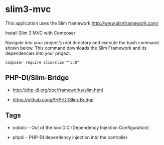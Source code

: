 # slim3-mvc

This application uses the Slim framework
http://www.slimframework.com/

Install Slim 3 MVC with Composer

Navigate into your project’s root directory and execute the bash command shown below. This command downloads the Slim Framework and its dependencies into your project.

````
composer require slim/slim "^3.0"

````

## PHP-DI/Slim-Bridge

* http://php-di.org/doc/frameworks/slim.html

* https://github.com/PHP-DI/Slim-Bridge

## Tags

* oobdic - Out of the box DIC (Dependency Injection Configuration)

* phpdi - PHP-DI dependency injection into the controller